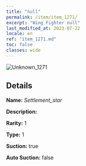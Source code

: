 ```yaml
---
title: "null"
permalink: /item/item_1271/
excerpt: "Wing Fighter null"
last_modified_at: 2023-07-22
locale: en
ref: "item_1271.md"
toc: false
classes: wide
---
```



 ![Unknown_1271](/images/item/Settlement_star_p.png)



## Details

 **Name:** *Settlement_star* 

 **Description:** 

 **Rarity:** 1 

 **Type:** 1 

 **Suction:** true 

 **Auto Suction:** false 


